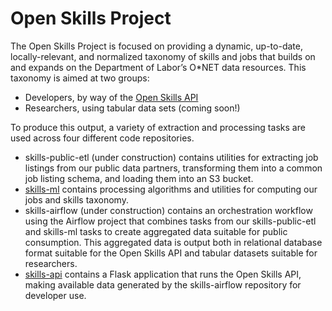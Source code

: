 # Open Skills Project

 The Open Skills Project is focused on providing a dynamic, up-to-date, locally-relevant, and normalized taxonomy of skills and jobs that builds on and expands on the Department of Labor’s O*NET data resources. This taxonomy is aimed at two groups:
 
- Developers, by way of the [Open Skills API](http://api.dataatwork.org/v1/spec/)
- Researchers, using tabular data sets (coming soon!)

To produce this output, a variety of extraction and processing tasks are used across four different code repositories.

- skills-public-etl (under construction) contains utilities for extracting job listings from our public data partners, transforming them into a common job listing schema, and loading them into an S3 bucket.
- [skills-ml](http://github.com/workforce-data-initiative/skills-ml) contains processing algorithms and utilities for computing our jobs and skills taxonomy.
- skills-airflow (under construction) contains an orchestration workflow using the Airflow project that combines tasks from our skills-public-etl and skills-ml tasks to create aggregated data suitable for public consumption. This aggregated data is output both in relational database format suitable for the Open Skills API and tabular datasets suitable for researchers.
- [skills-api](http://github.com/workforce-data-initiative/skills-api) contains a Flask application that runs the Open Skills API, making available data generated by the skills-airflow repository for developer use.
